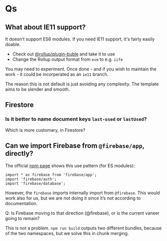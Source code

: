 # Qs

## What about IE11 support?

It doesn't support ES6 modules. If you need IE11 support, it's fairly easily doable.

- Check out [@rollup/plugin-buble](https://github.com/rollup/plugins/tree/master/packages/buble) and take it to use
- Change the Rollup output format from `esm` to e.g. `iife`

You may need to experiment. Once done - and if you wish to maintain the work - it could be incorperated as an `ie11` branch.

The reason this is not default is just avoiding any complexity. The template aims to be slender and smooth.


## Firestore

### Is it better to name document keys `last-used` or `lastUsed`?

Which is more customary, in Firestore?


## Can we import Firebase from `@firebase/app`, directly?

The official [npm page](https://www.npmjs.com/package/firebase) shows this use pattern (for ES modules):

```
import * as firebase from 'firebase/app';
import 'firebase/auth';
import 'firebase/database';
```

However, the `firebase` imports internally import from `@firebase`. This would work also for us, but we are not doing it since it’s not according to documentation.

Q: Is Firebase moving to that direction (@firebase), or is the current vaneer going to remain?

This is not a problem. `npm run build` outputs two different bundles, because of the two namespaces, but we solve this in chunk merging.